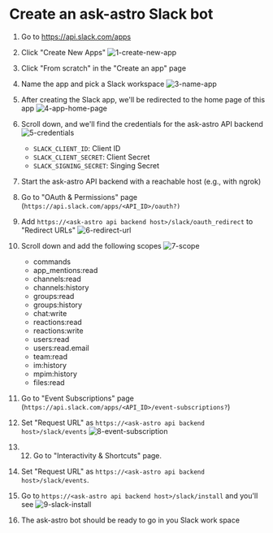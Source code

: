 # Create an ask-astro Slack bot

1. Go to <https://api.slack.com/apps>
2. Click "Create New Apps" ![1-create-new-app](static/1-create-new-app.png)
3. Click "From scratch" in the "Create an app" page
4. Name the app and pick a Slack workspace ![3-name-app](static/3-name-app.png)
5. After creating the Slack app, we'll be redirected to the home page of this app ![4-app-home-page](static/4-app-home-page.png)
6. Scroll down, and we'll find the credentials for the ask-astro API backend ![5-credentials](static/5-credentials.png)
    * `SLACK_CLIENT_ID`: Client ID
    * `SLACK_CLIENT_SECRET`: Client Secret
    * `SLACK_SIGNING_SECRET`: Singing Secret
7. Start the ask-astro API backend with a reachable host (e.g., with ngrok)
8. Go to "OAuth & Permissions" page (`https://api.slack.com/apps/<API_ID>/oauth?)`
9. Add  `https://<ask-astro api backend host>/slack/oauth_redirect` to "Redirect URLs" ![6-redirect-url](static/6-redirect-url.png)

10. Scroll down and add the following scopes ![7-scope](static/7-scope.png)
    * commands
    * app_mentions:read
    * channels:read
    * channels:history
    * groups:read
    * groups:history
    * chat:write
    * reactions:read
    * reactions:write
    * users:read
    * users:read.email
    * team:read
    * im:history
    * mpim:history
    * files:read
11. Go to "Event Subscriptions" page (`https://api.slack.com/apps/<API_ID>/event-subscriptions?`)
12. Set "Request URL" as `https://<ask-astro api backend host>/slack/events` ![8-event-subscription](static/8-event-subscription.png)
13. 12. Go to "Interactivity & Shortcuts" page.
14. Set "Request URL" as `https://<ask-astro api backend host>/slack/events`.
15. Go to `https://<ask-astro api backend host>/slack/install` and you'll see ![9-slack-install](static/9-slack-install.png)
16. The ask-astro bot should be ready to go in you Slack work space
